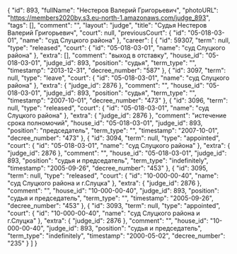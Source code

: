 {
    "id": 893,
    "fullName": "Нестеров Валерий Григорьевич",
    "photoURL": "https://members2020by.s3.eu-north-1.amazonaws.com/judge_893",
    "tags": [],
    "comment": "",
    "layout": "judge",
    "title": "Судья Нестеров Валерий Григорьевич",
    "court": null,
    "previousCourt": {
        "id": "05-018-03-01",
        "name": "суд Слуцкого района"
    },
    "career": [
        {
            "id": 59307,
            "term": null,
            "type": "released",
            "court": {
                "id": "05-018-03-01",
                "name": "суд Слуцкого района"
            },
            "extra": [],
            "comment": "выход в отставку",
            "house_id": "05-018-03-01",
            "judge_id": 893,
            "position": "судья",
            "term_type": "",
            "timestamp": "2013-12-31",
            "decree_number": "587"
        },
        {
            "id": 3097,
            "term": null,
            "type": "leave",
            "court": {
                "id": "05-018-03-01",
                "name": "суд Слуцкого района"
            },
            "extra": {
                "judge_id": 2876
            },
            "comment": "",
            "house_id": "05-018-03-01",
            "judge_id": 893,
            "position": "судья",
            "term_type": "",
            "timestamp": "2007-10-01",
            "decree_number": "473"
        },
        {
            "id": 3096,
            "term": null,
            "type": "released",
            "court": {
                "id": "05-018-03-01",
                "name": "суд Слуцкого района"
            },
            "extra": {
                "judge_id": 2876
            },
            "comment": "истечение срока полномочий",
            "house_id": "05-018-03-01",
            "judge_id": 893,
            "position": "председатель",
            "term_type": "",
            "timestamp": "2007-10-01",
            "decree_number": "473"
        },
        {
            "id": 3094,
            "term": null,
            "type": "appointed",
            "court": {
                "id": "05-018-03-01",
                "name": "суд Слуцкого района"
            },
            "extra": {
                "judge_id": 2876
            },
            "comment": "",
            "house_id": "05-018-03-01",
            "judge_id": 893,
            "position": "судья и председатель",
            "term_type": "indefinitely",
            "timestamp": "2005-09-26",
            "decree_number": "453"
        },
        {
            "id": 3095,
            "term": null,
            "type": "released",
            "court": {
                "id": "10-000-00-40",
                "name": "суд Слуцкого района и г.Слуцка"
            },
            "extra": {
                "judge_id": 2876
            },
            "comment": "",
            "house_id": "10-000-00-40",
            "judge_id": 893,
            "position": "судья и председатель",
            "term_type": "",
            "timestamp": "2005-09-26",
            "decree_number": "453"
        },
        {
            "id": 3093,
            "term": null,
            "type": "appointed",
            "court": {
                "id": "10-000-00-40",
                "name": "суд Слуцкого района и г.Слуцка"
            },
            "extra": {
                "judge_id": 2876
            },
            "comment": "",
            "house_id": "10-000-00-40",
            "judge_id": 893,
            "position": "судья и председатель",
            "term_type": "indefinitely",
            "timestamp": "2000-05-02",
            "decree_number": "235"
        }
    ]
}